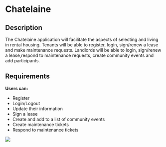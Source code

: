  
# Chatelaine

## Description 
The Chatelaine application will facilitate the aspects of selecting and living in rental housing. Tenants will be able to register, login, sign/renew a lease and make maintenance requests. Landlords will be able to login, sign/renew a lease,respond to maintenance requests, create community events and add participants.


## Requirements
**Users can:** 
* Register
* Login/Logout
* Update their information
* Sign a lease
* Create and add to a list of community events
* Create maintenance tickets
* Respond to maintenance tickets



![](https://github.com/jhuang058/chatelaine/blob/master/ERD.PNG?raw=true)
